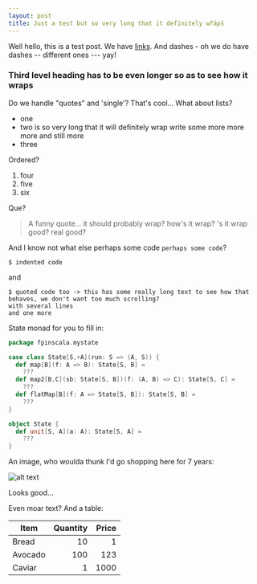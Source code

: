 ```yaml
---
layout: post
title: Just a test but so very long that it definitely wřápš
---
```


Well hello, this is a test post. We have [links](https://tasuki.org/). And dashes - oh we do have dashes -- different ones --- yay!

### Third level heading has to be even longer so as to see how it wraps

Do we handle "quotes" and 'single'? That's cool... What about lists?
- one
- two is so very long that it will definitely wrap write some more more more and still more
- three

Ordered?

1. four
2. five
3. six

Que?

> A funny quote... it should probably wrap? how's it wrap? 's it wrap good? real good?

And I know not what else perhaps some code `perhaps some code`?

    $ indented code

and

```
$ quoted code too -> this has some really long text to see how that behaves, we don't want too much scrolling?
with several lines
and one more
```

State monad for you to fill in:

```scala
package fpinscala.mystate

case class State[S,+A](run: S => (A, S)) {
  def map[B](f: A => B): State[S, B] =
    ???
  def map2[B,C](sb: State[S, B])(f: (A, B) => C): State[S, C] =
    ???
  def flatMap[B](f: A => State[S, B]): State[S, B] =
    ???
}

object State {
  def unit[S, A](a: A): State[S, A] =
    ???
}
```

An image, who woulda thunk I'd go shopping here for 7 years:

![alt text](https://gallery.tasuki.org/gallery/2009/06-5-warszawa/48-still-raining.jpg)

Looks good...

Even moar text? And a table:

| Item    | Quantity | Price |
|---------|---------:|------:|
| Bread   | 10       | 1     |
| Avocado | 100      | 123   |
| Caviar  | 1        | 1000  |
